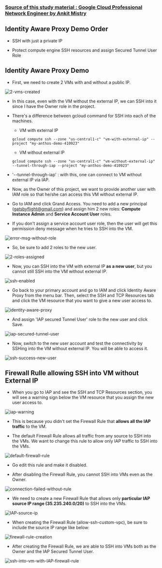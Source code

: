 ### [Source of this study material : Google Cloud Professional Network Engineer by Ankit Mistry](https://www.udemy.com/course/google-cloud-networking/)


## Identity Aware Proxy Demo Order

- SSH with just a private IP

- Protect compute engine SSH resources and assign Secured Tunnel User Role



## Identity Aware Proxy Demo

- First, we need to create 2 VMs with and without a public IP.


![2-vms-created](/GCP_pictures/Study-logs/Networkign-Advanced2/2-vms.PNG "2 VMs created")


- In this case, even with the VM without the external IP, we can SSH into it since I have the Owner role in the project.


- There's a difference between gcloud command for SSH into each of the machines.

  - VM with external IP

  ```
  gcloud compute ssh --zone "us-central1-c" "vm-with-external-ip" --project "my-anthos-demo-410923"
  ```


  - VM without external IP

  ```
  gcloud compute ssh --zone "us-central1-c" "vm-without-external-ip" --tunnel-through-iap --project "my-anthos-demo-410923"
  ```

- '--tunnel-through-iap' : with this, one can connect to VM without external IP via IAP.


- Now, as the Owner of this project, we want to provide another user with IAM role so that he/she can access this VM without external IP.


- Go to IAM and click Grand Access. You need to add a new principal (gatsbyflight@gmail.com) and assign him 2 new roles: **Compute Instance Admin** and **Service Account User** roles.


- If you don't assign a service account user role, then the user will get this permission deny message when he tries to SSH into the VM.


![error-msg-without-role](/GCP_pictures/Study-logs/Networkign-Advanced2/service-account-user-role-required.PNG "Service Account User role required")


- So, be sure to add 2 roles to the new user.


![2-roles-assigned](/GCP_pictures/Study-logs/Networkign-Advanced2/add-2-roles.PNG "Add 2 roles to the new user")


- Now, you can SSH into the VM with external IP **as a new user**, but you cannot still SSH into the VM without external IP. 


![ssh-enabled](/GCP_pictures/Study-logs/Networkign-Advanced2/ssh-enabled.PNG "SSH enabled partially for a VM with external IP")


- Go back to your primary account and go to IAM and click Identity Aware Proxy from the menu bar. Then, select the SSH and TCP Resources tab and click the VM resource that you want to give a new user access to.


![identity-aware-proxy](/GCP_pictures/Study-logs/Networkign-Advanced2/identity-aware-proxy.PNG "Identity Aware Proxy forwards TCP traffic safely")


- And assign 'IAP secured Tunnel User' role to the new user and click Save.


![iap-secured-tunnel-user](/GCP_pictures/Study-logs/Networkign-Advanced2/iap-secured-tunnel-user.PNG "IAP Secured Tunnel User")


- Now, switch to the new user account and test the connectivity by SSHing into the VM without external IP. You will be able to access it.


![ssh-success-new-user](/GCP_pictures/Study-logs/Networkign-Advanced2/ssh-success-new-user.PNG "SSHing into the VM is successful")



## Firewall Rulle allowing SSH into VM without External IP

- When you go to IAP and see the SSH and TCP Resources section, you will see a warning sign below the VM resource that you assign the new user access to.


![iap-warning](/GCP_pictures/Study-logs/Networkign-Advanced2/iap-warning.PNG "IAP warning")


- This is because you didn't set the Firewall Rule that **allows all the IAP traffic** to the VM.

- The default Firewall Rule allows all traffic from any source to SSH into the VMs. We want to change this rule to allow only IAP traffic to SSH into the VMs.


![default-firewall-rule](/GCP_pictures/Study-logs/Networkign-Advanced2/default-firewall-rule.PNG "Default firewall rules")


- Go edit this rule and make it disabled.

- After disabling the Firewall Rule, you cannot SSH into VMs even as the Owner.


![connection-failed-without-rule](/GCP_pictures/Study-logs/Networkign-Advanced2/connection-fail-without-rule.PNG "Connection failed without the proper firewall rule in place")


- We need to create a new Firewall Rule that allows only **particular IAP source IP range (35.235.240.0/20)** to SSH into the VMs.


![IAP-source-ip](/GCP_pictures/Study-logs/Networkign-Advanced2/iap-source-ip.PNG "IAP source IP")


- When creating the Firewall Rule (allow-ssh-custom-vpc), be sure to include the source IP range like below:


![firewall-rule-creation](/GCP_pictures/Study-logs/Networkign-Advanced2/firewall-rule-creation.PNG "Firewall Rule creation")


- After creating the Firewall Rule, we are able to SSH into VMs both as the Owner and the IAP Secured Tunnel User.


![ssh-into-vm-with-IAP-firewall-rule](/GCP_pictures/Study-logs/Networkign-Advanced2/ssh-with-firewall-rule.PNG "Able to SSH into VMs both as the Owner and the new user")